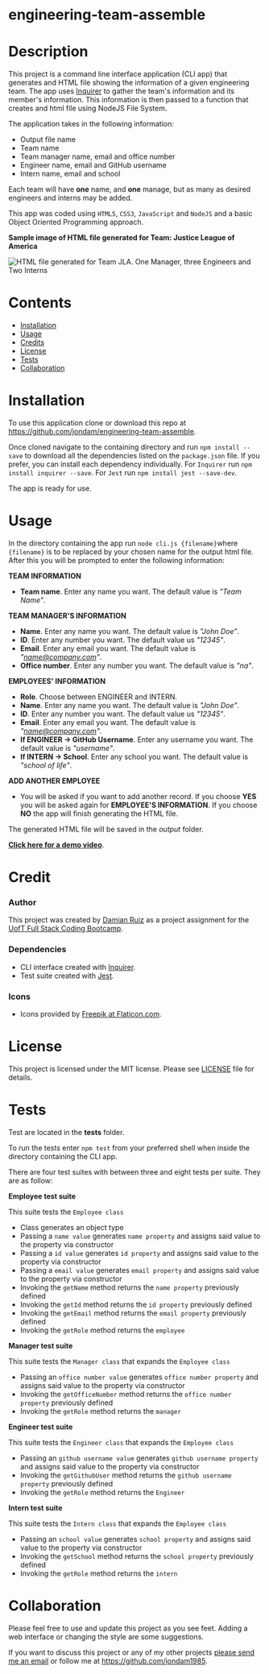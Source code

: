 # engineering-team-assemble

# Description

This project is a command line interface application (CLI app) that generates and HTML file showing the information of a given engineering team. The app uses [Inquirer](https://www.npmjs.com/package/inquirer) to gather the team's information and its member's information. This information is then passed to a function that creates and html file using NodeJS File System. 

The application takes in the following information:

- Output file name
- Team name
- Team manager name, email and office number
- Engineer name, email and GitHub username
- Intern name, email and school

Each team will have __one__ name, and __one__ manage, but as many as desired engineers and interns may be added.

This app was coded using `HTML5`, `CSS3`, `JavaScript` and `NodeJS` and a basic Object Oriented Programming approach.

__Sample image of HTML file generated for Team: Justice League of America__

![HTML file generated for Team JLA. One Manager, three Engineers and Two Interns]( https://content.screencast.com/users/nrt.damian/folders/Snagit/media/441a876d-dcf7-463c-a03a-a8ab1513e5ee/12.01.2019-15.12.png )

# Contents

- [Installation](#Installation)
- [Usage](#Usage)
- [Credits](#Credits)
- [License](#License)
- [Tests](#Tests)
- [Collaboration](#Collaboration)

# Installation

To use this application clone or download this repo at https://github.com/jondam/engineering-team-assemble.

Once cloned navigate to the containing directory and run `npm install --save` to download all the dependencies listed on the `package.json` file. If you prefer, you can install each dependency individually. For `Inquirer` run `npm install inquirer --save`. For `Jest` run `npm install jest --save-dev`.

The app is ready for use.

# Usage

In the directory containing the app run `node cli.js {filename}`where `{filename}` is to be replaced by your chosen name for the output html file. After this you will be prompted to enter the following information:

__TEAM INFORMATION__

- __Team name__. Enter any name you want. The default value is _"Team Name"_.

__TEAM MANAGER'S INFORMATION__

- __Name__. Enter any name you want. The default value is _"John Doe"_.
- __ID__. Enter any number you want. The default value us _"12345"_.
- __Email__. Enter any email you want. The default value is _"name@company.com"_.
- __Office number__. Enter any number you want. The default value is _"na"_.

__EMPLOYEES' INFORMATION__

- __Role__. Choose between ENGINEER and INTERN.
- __Name__. Enter any name you want. The default value is _"John Doe"_.
- __ID__. Enter any number you want. The default value us _"12345"_.
- __Email__. Enter any email you want. The default value is _"name@company.com"_.
- __If ENGINEER -> GitHub Username__. Enter any username you want. The default value is _"username"_.
- __If INTERN -> School__. Enter any school you want. The default value is _"school of life"_.

__ADD ANOTHER EMPLOYEE__

- You will be asked if you want to add another record. If you choose __YES__ you will be asked again for __EMPLOYEE'S INFORMATION__. If you choose __NO__ the app will finish generating the HTML file.

The generated HTML file will be saved in the _output_ folder.

__[Click here for a demo video](https://www.screencast.com/t/9wcG57wlwo)__.

# Credit

### Author

This project was created by [Damian Ruiz](https://github.com/jondam1985) as a project assignment for the [UofT Full Stack Coding Bootcamp]( https://bootcamp.learn.utoronto.ca/coding/).

### Dependencies

- CLI interface created with [Inquirer](https://www.npmjs.com/package/inquirer).
- Test suite created with [Jest](https://www.npmjs.com/package/jest). 

### Icons

- Icons provided by [Freepik at Flaticon.com](https://www.flaticon.com/authors/freepik).

# License

This project is licensed under the MIT license. Please see [LICENSE](./LICENSE) file for details.

# Tests

Test are located in the __tests__ folder.

To run the tests enter `npm test` from your preferred shell when inside the directory containing the CLI app.

There are four test suites with between three and eight tests per suite. They are as follow:

__Employee test suite__

This suite tests the `Employee class`

- Class generates an object type
- Passing a `name value` generates `name property` and assigns said value to the property via constructor
- Passing a `id value` generates `id property` and assigns said value to the property via constructor
- Passing a `email value` generates `email property` and assigns said value to the property via constructor
- Invoking the `getName` method returns the `name property` previously defined 
- Invoking the `getId` method returns the `id property` previously defined
- Invoking the `getEmail` method returns the `email property` previously defined
- Invoking the `getRole` method returns the `employee`

__Manager test suite__

This suite tests the `Manager class` that expands the `Employee class`

- Passing an `office number value` generates `office number property` and assigns said value to the property via constructor
- Invoking the `getOfficeNumber` method returns the `office number property` previously defined
- Invoking the `getRole` method returns the `manager`

__Engineer test suite__

This suite tests the `Engineer class` that expands the `Employee class`

- Passing an `github username value` generates `github username property` and assigns said value to the property via constructor
- Invoking the `getGithubUser` method returns the `github username property` previously defined
- Invoking the `getRole` method returns the `Engineer`

__Intern test suite__

This suite tests the `Intern class` that expands the `Employee class`

- Passing an `school value` generates `school property` and assigns said value to the property via constructor
- Invoking the `getSchool` method returns the `school property` previously defined
- Invoking the `getRole` method returns the `intern`

# Collaboration

Please feel free to use and update this project as you see feet. Adding a web interface or changing the style are some suggestions.

If you want to discuss this project or any of my other projects <a href="mailto:nrt.damian@gmail.com">please send me an email</a> or follow me at https://github.com/jondam1985.



